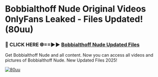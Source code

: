# Bobbialthoff Nude Original Videos 0nlyFans Leaked - Files Updated! (80uu)

<h3>🔴 CLICK HERE 🌐==►► <a href="https://tinyurl.com/4mcuefdz" rel="nofollow">Bobbialthoff Nude Updated Files</a></h3>

Get Bobbialthoff Nude and all content. Now you can access all videos and pictures of Bobbialthoff Nude. New Updated Files 2025!

[![80uu](https://i.imgur.com/StAQSOY.gif)](https://tinyurl.com/4mcuefdz)
